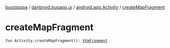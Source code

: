 [busstoppa](../../index.md) / [danbroid.busapp.ui](../index.md) / [android.app.Activity](index.md) / [createMapFragment](./create-map-fragment.md)

# createMapFragment

`fun Activity.createMapFragment(): `[`VtmFragment`](../-vtm-fragment/index.md)